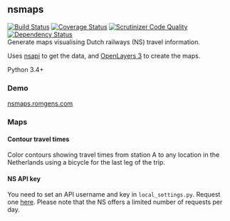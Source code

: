 ## nsmaps

[![Build Status](https://travis-ci.org/bartromgens/nsmaps.svg?branch=master)](https://travis-ci.org/bartromgens/nsmaps)
[![Coverage Status](https://coveralls.io/repos/github/bartromgens/nsmaps/badge.svg?branch=master)](https://coveralls.io/github/bartromgens/nsmaps?branch=master)
[![Scrutinizer Code Quality](https://scrutinizer-ci.com/g/bartromgens/nsmaps/badges/quality-score.png?b=master)](https://scrutinizer-ci.com/g/bartromgens/nsmaps/?branch=master)
[![Dependency Status](https://gemnasium.com/bartromgens/nsmaps.svg)](https://gemnasium.com/bartromgens/nsmaps)  
Generate maps visualising Dutch railways (NS) travel information. 

Uses [nsapi](https://github.com/aquatix/ns-api) to get the data, and [OpenLayers 3](https://github.com/openlayers/ol3) to create the maps. 

Python 3.4+

### Demo

[nsmaps.romgens.com](http://nsmaps.romgens.com)

### Maps

#### Contour travel times

Color contours showing travel times from station A to any location in the Netherlands using a bicycle for the last leg of the trip. 

#### NS API key 

You need to set an API username and key in `local_settings.py`. 
Request one [here](http://www.ns.nl/en/travel-information/ns-api).
Please note that the NS offers a limited number of requests per day. 
